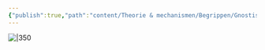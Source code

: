 ```yaml
---
{"publish":true,"path":"content/Theorie & mechanismen/Begrippen/Gnostische sensibiliteit.md","permalink":"/content/theorie-and-mechanismen/begrippen/gnostische-sensibiliteit/","title":"Gnostische sensibiliteit","tags":["Neurologie","Begrippen"]}
---
```



![|350](https://i.imgur.com/ou20eOA.png)